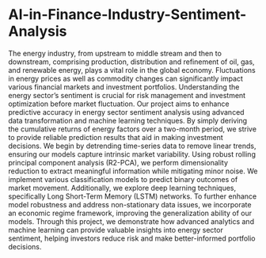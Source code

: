 # AI-in-Finance-Industry-Sentiment-Analysis
The energy industry, from upstream to middle stream and then to downstream, comprising production, distribution and refinement of oil, gas, and renewable energy, plays a vital role in the global economy. Fluctuations in energy prices as well as commodity changes can significantly impact various financial markets and investment portfolios. Understanding the energy sector’s sentiment is crucial for risk management and investment optimization before market fluctuation.
Our project aims to enhance predictive accuracy in energy sector sentiment analysis using advanced data transformation and machine learning techniques. By simply deriving the cumulative returns of energy factors over a two-month period, we strive to provide reliable prediction results that aid in making investment decisions. We begin by detrending time-series data to remove linear trends, ensuring our models capture intrinsic market variability. Using robust rolling principal component analysis (R2-PCA), we perform dimensionality reduction to extract meaningful information while mitigating minor noise. We implement various classification models to predict binary outcomes of market movement. Additionally, we explore deep learning techniques, specifically Long Short-Term Memory (LSTM) networks. To further enhance model robustness and address non-stationary data issues, we incorporate an economic regime framework, improving the generalization ability of our models. Through this project, we demonstrate how advanced analytics and machine learning can provide valuable insights into energy sector sentiment, helping investors reduce risk and make better-informed portfolio decisions.
